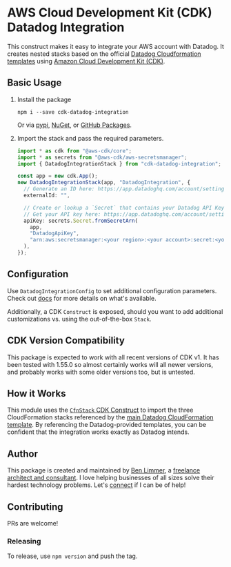 # AWS Cloud Development Kit (CDK) Datadog Integration

This construct makes it easy to integrate your AWS account with Datadog. It
creates nested stacks based on the official
[Datadog Cloudformation templates](https://github.com/DataDog/cloudformation-template/blob/master/aws/main.yaml)
using [Amazon Cloud Development Kit (CDK)](https://aws.amazon.com/cdk/).

## Basic Usage

1. Install the package

   ```console
   npm i --save cdk-datadog-integration
   ```

   Or via [pypi](https://pypi.org/project/cdk-datadog-integration/),
   [NuGet](https://www.nuget.org/packages/BenLimmer.CdkDatadogIntegration/), or
   [GitHub Packages](https://github.com/blimmer/cdk-datadog-integration/packages).

1. Import the stack and pass the required parameters.

   ```ts
   import * as cdk from "@aws-cdk/core";
   import * as secrets from "@aws-cdk/aws-secretsmanager";
   import { DatadogIntegrationStack } from "cdk-datadog-integration";

   const app = new cdk.App();
   new DatadogIntegrationStack(app, "DatadogIntegration", {
     // Generate an ID here: https://app.datadoghq.com/account/settings#integrations/amazon-web-services
     externalId: "",

     // Create or lookup a `Secret` that contains your Datadog API Key
     // Get your API key here: https://app.datadoghq.com/account/settings#api
     apiKey: secrets.Secret.fromSecretArn(
       app,
       "DatadogApiKey",
       "arn:aws:secretsmanager:<your region>:<your account>:secret:<your secret name>"
     ),
   });
   ```

## Configuration

Use `DatadogIntegrationConfig` to set additional configuration parameters. Check
out
[docs](https://github.com/blimmer/cdk-datadog-integration/blob/master/docs/interfaces/datadogintegrationconfig.md)
for more details on what's available.

Additionally, a CDK `Construct` is exposed, should you want to add additional
customizations vs. using the out-of-the-box `Stack`.

## CDK Version Compatibility

This package is expected to work with all recent versions of CDK v1. It has been
tested with 1.55.0 so almost certainly works will all newer versions, and
probably works with some older versions too, but is untested.

## How it Works

This module uses the
[`CfnStack` CDK Construct](https://docs.aws.amazon.com/cdk/api/latest/docs/@aws-cdk_aws-cloudformation.CfnStack.html)
to import the three CloudFormation stacks referenced by the
[main Datadog CloudFormation template](https://docs.aws.amazon.com/cdk/api/latest/docs/@aws-cdk_aws-cloudformation.CfnStack.html).
By referencing the Datadog-provided templates, you can be confident that the
integration works exactly as Datadog intends.

## Author

This package is created and maintained by
[Ben Limmer](https://www.linkedin.com/in/blimmer/), a
[freelance architect and consultant](https://benlimmer.com/freelance/). I love
helping businesses of all sizes solve their hardest technology problems. Let's
[connect](https://benlimmer.com/freelance/contact/) if I can be of help!

## Contributing

PRs are welcome!

### Releasing

To release, use `npm version` and push the tag.
